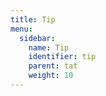 ```yaml
---
title: Tip
menu:
  sidebar:
    name: Tip
    identifier: tip
    parent: tat
    weight: 10
---
```

